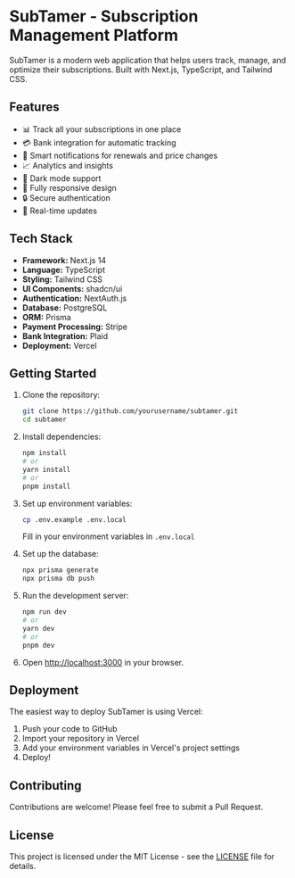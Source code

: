 # SubTamer - Subscription Management Platform

SubTamer is a modern web application that helps users track, manage, and optimize their subscriptions. Built with Next.js, TypeScript, and Tailwind CSS.

## Features

- 📊 Track all your subscriptions in one place
- 💳 Bank integration for automatic tracking
- 🔔 Smart notifications for renewals and price changes
- 📈 Analytics and insights
- 🌙 Dark mode support
- 📱 Fully responsive design
- 🔒 Secure authentication
- 🔄 Real-time updates

## Tech Stack



- **Framework:** Next.js 14
- **Language:** TypeScript
- **Styling:** Tailwind CSS
- **UI Components:** shadcn/ui
- **Authentication:** NextAuth.js
- **Database:** PostgreSQL
- **ORM:** Prisma
- **Payment Processing:** Stripe
- **Bank Integration:** Plaid
- **Deployment:** Vercel

## Getting Started

1. Clone the repository:
   ```bash
   git clone https://github.com/yourusername/subtamer.git
   cd subtamer
   ```

2. Install dependencies:
   ```bash
   npm install
   # or
   yarn install
   # or
   pnpm install
   ```

3. Set up environment variables:
   ```bash
   cp .env.example .env.local
   ```
   Fill in your environment variables in `.env.local`

4. Set up the database:
   ```bash
   npx prisma generate
   npx prisma db push
   ```

5. Run the development server:
   ```bash
   npm run dev
   # or
   yarn dev
   # or
   pnpm dev
   ```

6. Open [http://localhost:3000](http://localhost:3000) in your browser.

## Deployment

The easiest way to deploy SubTamer is using Vercel:

1. Push your code to GitHub
2. Import your repository in Vercel
3. Add your environment variables in Vercel's project settings
4. Deploy!

## Contributing

Contributions are welcome! Please feel free to submit a Pull Request.

## License

This project is licensed under the MIT License - see the [LICENSE](LICENSE) file for details.

